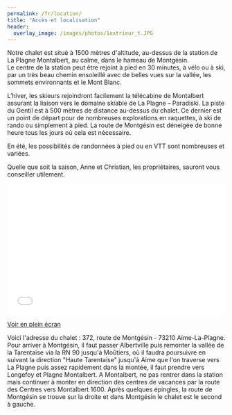 ```yaml
---
permalink: /fr/location/
title: "Accès et localisation"
header:
  overlay_image: /images/photos/1extrieur_t.JPG
---
```


Notre chalet est situé à 1500 mètres d'altitude, au-dessus de la station de La Plagne Montalbert, au calme, dans le hameau de Montgésin.  
Le centre de la station peut être rejoint à pied en 30 minutes, à vélo ou à ski, par un très beau chemin ensoleillé avec de belles vues sur la vallée, les sommets environnants et le Mont Blanc.

L’hiver, les skieurs rejoindront facilement la télécabine de Montalbert assurant la liaison vers le domaine skiable de La Plagne – Paradiski. La piste du Gentil est à 500 mètres de distance au-dessus du chalet. Ce dernier est un point de départ pour de nombreuses explorations en raquettes, à ski de rando ou simplement à pied.
La route de Montgésin est déneigée de bonne heure tous les jours où cela est nécessaire.

En été, les possibilités de randonnées à pied ou en VTT sont nombreuses et variées.  

Quelle que soit la saison, Anne et Christian, les propriétaires, sauront vous conseiller utilement.  

<iframe width="100%" height="300px" frameborder="0" allowfullscreen src="//umap.openstreetmap.fr/fr/map/refuge-de-montgesin_644781?scaleControl=false&miniMap=false&scrollWheelZoom=false&zoomControl=true&allowEdit=false&moreControl=false&searchControl=null&tilelayersControl=null&embedControl=null&datalayersControl=false&onLoadPanel=undefined&captionBar=false"></iframe><p><a href="//umap.openstreetmap.fr/fr/map/refuge-de-montgesin_644781">Voir en plein écran</a></p>

Voici l'adresse du chalet : 372, route de Montgésin - 73210 Aime-La-Plagne.
Pour arriver à Montgésin, il faut passer Albertville puis remonter la vallée de la Tarentaise via la RN 90 jusqu'à Moûtiers, où il faudra poursuivre en suivant la direction "Haute Tarentaise" jusqu'à Aime que l'on traverse vers La Plagne puis assez rapidement dans la montée, il faut prendre vers Longefoy et Plagne Montalbert. A Montalbert, ne pas rentrer dans la station mais continuer à monter en direction des centres de vacances par la route des Centres vers Montalbert 1600. Après quelques épingles, la route de Montgésin se trouve sur la droite et dans Montgésin le chalet est le second à gauche. 
